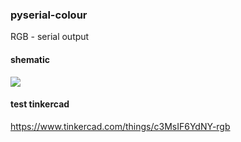 ### pyserial-colour
RGB - serial output

#### shematic
![](./sheme/arduino-uno.png)


#### test tinkercad
https://www.tinkercad.com/things/c3MsIF6YdNY-rgb